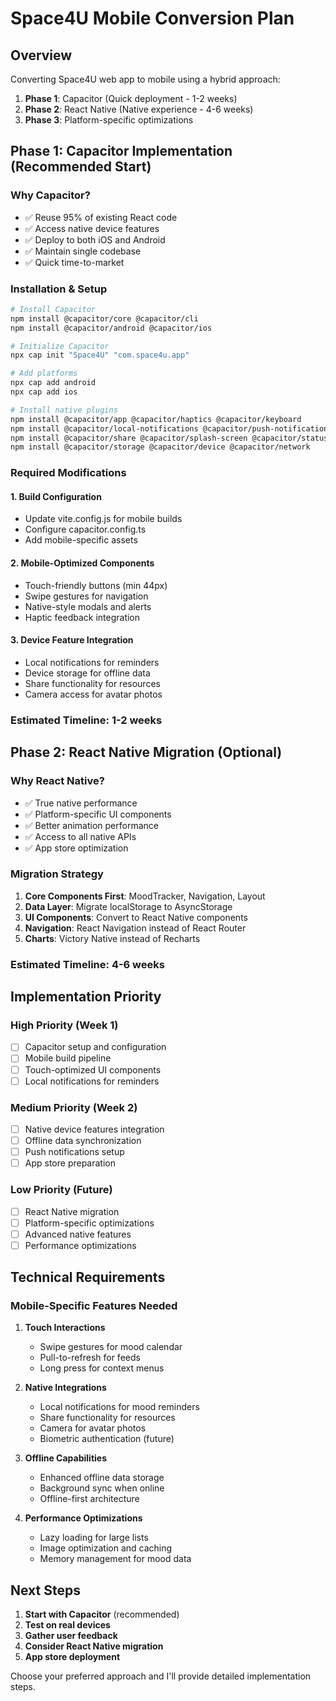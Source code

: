# Space4U Mobile Conversion Plan

## Overview
Converting Space4U web app to mobile using a hybrid approach:
1. **Phase 1**: Capacitor (Quick deployment - 1-2 weeks)
2. **Phase 2**: React Native (Native experience - 4-6 weeks)
3. **Phase 3**: Platform-specific optimizations

## Phase 1: Capacitor Implementation (Recommended Start)

### Why Capacitor?
- ✅ Reuse 95% of existing React code
- ✅ Access native device features
- ✅ Deploy to both iOS and Android
- ✅ Maintain single codebase
- ✅ Quick time-to-market

### Installation & Setup

```bash
# Install Capacitor
npm install @capacitor/core @capacitor/cli
npm install @capacitor/android @capacitor/ios

# Initialize Capacitor
npx cap init "Space4U" "com.space4u.app"

# Add platforms
npx cap add android
npx cap add ios

# Install native plugins
npm install @capacitor/app @capacitor/haptics @capacitor/keyboard
npm install @capacitor/local-notifications @capacitor/push-notifications
npm install @capacitor/share @capacitor/splash-screen @capacitor/status-bar
npm install @capacitor/storage @capacitor/device @capacitor/network
```

### Required Modifications

#### 1. Build Configuration
- Update vite.config.js for mobile builds
- Configure capacitor.config.ts
- Add mobile-specific assets

#### 2. Mobile-Optimized Components
- Touch-friendly buttons (min 44px)
- Swipe gestures for navigation
- Native-style modals and alerts
- Haptic feedback integration

#### 3. Device Feature Integration
- Local notifications for reminders
- Device storage for offline data
- Share functionality for resources
- Camera access for avatar photos

### Estimated Timeline: 1-2 weeks

## Phase 2: React Native Migration (Optional)

### Why React Native?
- ✅ True native performance
- ✅ Platform-specific UI components
- ✅ Better animation performance
- ✅ Access to all native APIs
- ✅ App store optimization

### Migration Strategy
1. **Core Components First**: MoodTracker, Navigation, Layout
2. **Data Layer**: Migrate localStorage to AsyncStorage
3. **UI Components**: Convert to React Native components
4. **Navigation**: React Navigation instead of React Router
5. **Charts**: Victory Native instead of Recharts

### Estimated Timeline: 4-6 weeks

## Implementation Priority

### High Priority (Week 1)
- [ ] Capacitor setup and configuration
- [ ] Mobile build pipeline
- [ ] Touch-optimized UI components
- [ ] Local notifications for reminders

### Medium Priority (Week 2)
- [ ] Native device features integration
- [ ] Offline data synchronization
- [ ] Push notifications setup
- [ ] App store preparation

### Low Priority (Future)
- [ ] React Native migration
- [ ] Platform-specific optimizations
- [ ] Advanced native features
- [ ] Performance optimizations

## Technical Requirements

### Mobile-Specific Features Needed
1. **Touch Interactions**
   - Swipe gestures for mood calendar
   - Pull-to-refresh for feeds
   - Long press for context menus

2. **Native Integrations**
   - Local notifications for mood reminders
   - Share functionality for resources
   - Camera for avatar photos
   - Biometric authentication (future)

3. **Offline Capabilities**
   - Enhanced offline data storage
   - Background sync when online
   - Offline-first architecture

4. **Performance Optimizations**
   - Lazy loading for large lists
   - Image optimization and caching
   - Memory management for mood data

## Next Steps

1. **Start with Capacitor** (recommended)
2. **Test on real devices**
3. **Gather user feedback**
4. **Consider React Native migration**
5. **App store deployment**

Choose your preferred approach and I'll provide detailed implementation steps.
